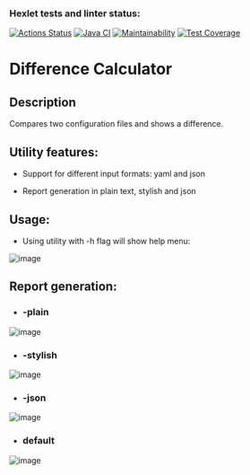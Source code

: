 ### Hexlet tests and linter status:
[![Actions Status](https://github.com/Azeend/java-project-71/workflows/hexlet-check/badge.svg)](https://github.com/Azeend/java-project-71/actions)
[![Java CI](https://github.com/Azeend/java-project-71/actions/workflows/workflows.yml/badge.svg)](https://github.com/Azeend/java-project-71/actions/workflows/workflows.yml)
[![Maintainability](https://api.codeclimate.com/v1/badges/e1bd0ed0c27ac38d77fc/maintainability)](https://codeclimate.com/github/Azeend/java-project-71/maintainability)
[![Test Coverage](https://api.codeclimate.com/v1/badges/e1bd0ed0c27ac38d77fc/test_coverage)](https://codeclimate.com/github/Azeend/java-project-71/test_coverage)

# Difference Calculator

## Description
Compares two configuration files and shows a difference.

## Utility features:
* Support for different input formats: yaml and json

* Report generation in plain text, stylish and json

## Usage:
* Using utility with -h flag will show help menu:

![image](https://user-images.githubusercontent.com/119069422/228324508-a4a65746-3ec1-48a6-9472-567140433835.png)

## Report generation:
* ### -plain

![image](https://user-images.githubusercontent.com/119069422/221582630-878ef365-057c-4b63-b36a-76ad87d9d42b.png)

* ### -stylish

![image](https://user-images.githubusercontent.com/119069422/221582797-effdbabc-01d2-4771-8d99-48d9a31d0731.png)

* ### -json

![image](https://user-images.githubusercontent.com/119069422/221582914-5b068b85-2421-4770-9f75-907af0845b10.png)

* ### default

![image](https://user-images.githubusercontent.com/119069422/221583135-793c60e4-5247-4796-892e-fc8fff9ffa37.png)
